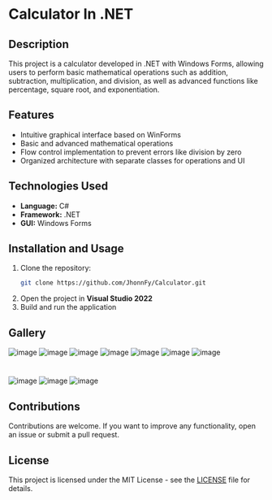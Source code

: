 # Calculator In .NET  

## Description  
This project is a calculator developed in .NET with Windows Forms, allowing users to perform basic mathematical operations such as addition, subtraction, multiplication, and division, as well as advanced functions like percentage, square root, and exponentiation.  
## Features  
- Intuitive graphical interface based on WinForms  
- Basic and advanced mathematical operations  
- Flow control implementation to prevent errors like division by zero  
- Organized architecture with separate classes for operations and UI  
## Technologies Used  
- **Language:** C#  
- **Framework:** .NET  
- **GUI:** Windows Forms  
## Installation and Usage  
1. Clone the repository:  
   ```sh
   git clone https://github.com/JhonnFy/Calculator.git
   ```  
2. Open the project in **Visual Studio 2022**  
3. Build and run the application

## Gallery
![image](https://github.com/user-attachments/assets/57d86495-6499-45f6-a9b3-5ad8a90b5755)
![image](https://github.com/user-attachments/assets/b9fe2199-5d5e-403a-acce-48dc20c25d69)
![image](https://github.com/user-attachments/assets/04a83b34-02d2-40a4-8a1c-c161a820e122)
![image](https://github.com/user-attachments/assets/08c7e37a-a423-4a69-8cc1-dbadfb3137f1)
![image](https://github.com/user-attachments/assets/02001d72-ffca-4b69-a649-f4e6194f12f5)
![image](https://github.com/user-attachments/assets/776152e9-afba-4856-975f-2591550a9db9)
![image](https://github.com/user-attachments/assets/5cfe4daa-3c46-4cfc-9ce0-ef69f8cd27de)
#
![image](https://github.com/user-attachments/assets/817fcde6-fab3-49c3-8dc2-2faa4a4bd27f)
![image](https://github.com/user-attachments/assets/221b6f93-e0c4-48ab-801b-accad200d185)
![image](https://github.com/user-attachments/assets/ed9ddf0b-ebfa-4d0a-b927-b37696f99a2f)



## Contributions  
Contributions are welcome. If you want to improve any functionality, open an issue or submit a pull request.  

## License
This project is licensed under the MIT License - see the [LICENSE](LICENSE) file for details.
